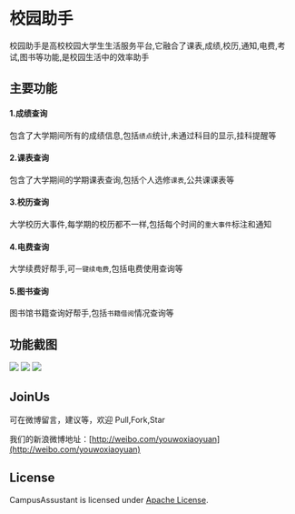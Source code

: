 # 校园助手
校园助手是高校校园大学生生活服务平台,它融合了课表,成绩,校历,通知,电费,考试,图书等功能,是校园生活中的效率助手

## 主要功能
#### 1.成绩查询
包含了大学期间所有的成绩信息,包括`绩点`统计,未通过科目的显示,挂科提醒等
#### 2.课表查询
包含了大学期间的学期课表查询,包括个人选修`课表`,公共课课表等
#### 3.校历查询
大学校历大事件,每学期的校历都不一样,包括每个时间的`重大事件`标注和通知
#### 4.电费查询
大学续费好帮手,可`一键续电费`,包括电费使用查询等
#### 5.图书查询
图书馆书籍查询好帮手,包括`书籍借阅`情况查询等

## 功能截图
[<img src="https://github.com/hjw541988478/CampusAssistant/blob/master/screenshots/ca_screenshot_home.png" >](https://github.com/hjw541988478/CampusAssistant)
[<img src="https://github.com/hjw541988478/CampusAssistant/blob/master/screenshots/ca_screenshot_table.png" >](https://github.com/hjw541988478/CampusAssistant)
[<img src="https://github.com/hjw541988478/CampusAssistant/blob/master/screenshots/ca_screenshot_grade.png" >](https://github.com/hjw541988478/CampusAssistant)
## JoinUs
可在微博留言，建议等，欢迎 Pull,Fork,Star


我们的新浪微博地址：[http://weibo.com/youwoxiaoyuan](http://weibo.com/youwoxiaoyuan)

## License
CampusAssustant is licensed under [Apache License](https://github.com/hjw541988478/CampusAssistant/blob/master/LICENSE). 
